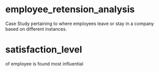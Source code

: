 # employee_retension_analysis
Case Study pertaining to where employees leave or stay in a company based on different instances.

# satisfaction_level 
of employee is found most influential
